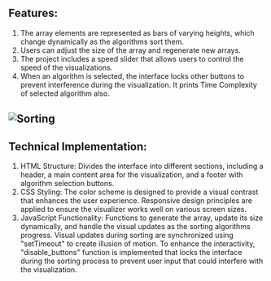 ## **Features:**
 1. The array elements are represented as bars of varying heights, which change dynamically as the algorithms sort them.
 2. Users can adjust the size of the array and regenerate new arrays.
 3. The project includes a speed slider that allows users to control the speed of the visualizations.
 4. When an algorithm is selected, the interface locks other buttons to prevent interference during the visualization. It prints Time Complexity of selected algorithm also.
## ![Sorting](https://github.com/user-attachments/assets/cf56a989-b35a-47c8-b6bb-ca901f84e7ec)
## **Technical Implementation:**
 1. HTML Structure: Divides the interface into different sections, including a header, a main content area for the visualization, and a footer with algorithm selection buttons.
 2. CSS Styling: The color scheme is designed to provide a visual contrast that enhances the user experience. Responsive design principles are applied to ensure the visualizer works well on various screen sizes.
 3. JavaScript Functionality: Functions to generate the array, update its size dynamically, and handle the visual updates as the sorting algorithms progress. Visual updates during sorting are synchronized using 
 "setTimeout" to create illusion of motion. To enhance the interactivity, "disable_buttons" function is implemented that locks the interface during the sorting process to prevent user input that could interfere 
 with the visualization.
